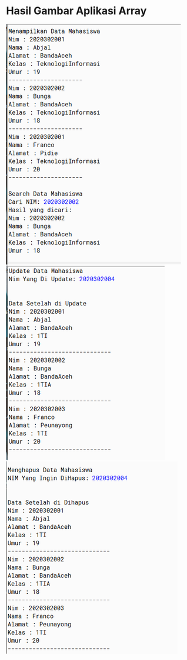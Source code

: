 # Hasil Gambar Aplikasi Array

[![N|Solid](https://github.com/abjalriski01/abjal001/blob/master/gambar1.png)](https://github.com/abjalriski01/abjal001/blob/master/gambar1.png)
[![N|Solid](https://github.com/abjalriski01/abjal001/blob/master/gambar2.png)](https://github.com/abjalriski01/abjal001/blob/master/gambar2.png)
[![N|Solid](https://github.com/abjalriski01/abjal001/blob/master/gambar3.png)](https://github.com/abjalriski01/abjal001/blob/master/gambar3.png)




